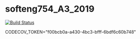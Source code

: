 # softeng754_A3_2019
[![Build Status](https://travis-ci.com/hyan506/softeng754_A3_2019.svg?branch=master)](https://travis-ci.com/hyan506/softeng754_A3_2019)

CODECOV_TOKEN="f00bcb0a-a430-4bc3-bfff-6bdf6c60b748"